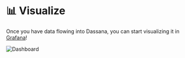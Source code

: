 # 📊 Visualize

Once you have data flowing into Dassana, you can start visualizing it in [Grafana](https://grafana.com/)!

![Dashboard](https://dassana-grafana-prod.s3.amazonaws.com/assets/cloudtrail1.png)
